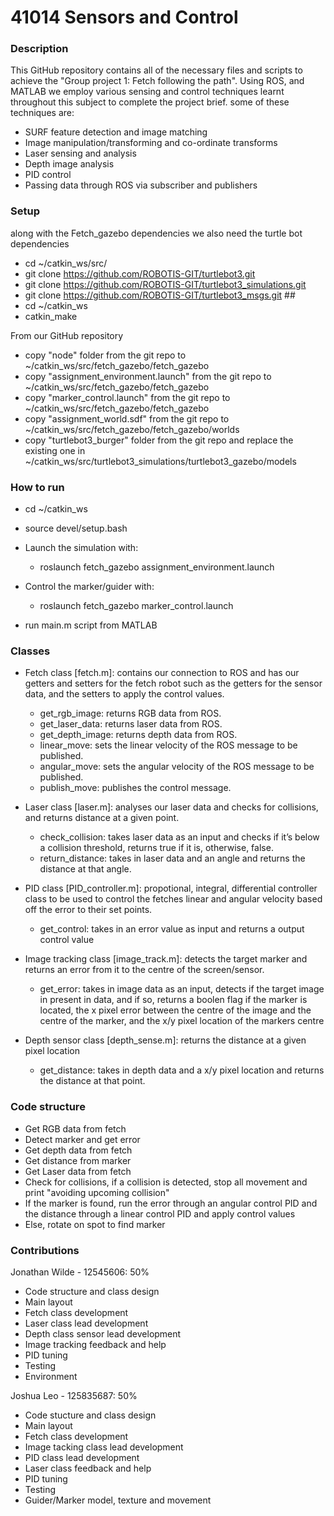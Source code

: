 # 41014 Sensors and Control

### Description
This GitHub repository contains all of the necessary files and scripts to achieve the "Group project 1: Fetch following the path".
Using ROS, and MATLAB we employ various sensing and control techniques learnt throughout this subject to complete the project brief.
some of these techniques are:
- SURF feature detection and image matching
- Image manipulation/transforming and co-ordinate transforms
- Laser sensing and analysis
- Depth image analysis
- PID control
- Passing data through ROS via subscriber and publishers

### Setup
along with the Fetch_gazebo dependencies we also need the turtle bot dependencies
- cd ~/catkin_ws/src/
- git clone https://github.com/ROBOTIS-GIT/turtlebot3.git
- git clone https://github.com/ROBOTIS-GIT/turtlebot3_simulations.git
- git clone https://github.com/ROBOTIS-GIT/turtlebot3_msgs.git ##
- cd ~/catkin_ws
- catkin_make

From our GitHub repository
- copy "node" folder from the git repo to ~/catkin_ws/src/fetch_gazebo/fetch_gazebo
- copy "assignment_environment.launch" from the git repo to ~/catkin_ws/src/fetch_gazebo/fetch_gazebo
- copy "marker_control.launch" from the git repo to ~/catkin_ws/src/fetch_gazebo/fetch_gazebo
- copy "assignment_world.sdf" from the git repo to ~/catkin_ws/src/fetch_gazebo/fetch_gazebo/worlds
- copy "turtlebot3_burger" folder from the git repo and replace the existing one in ~/catkin_ws/src/turtlebot3_simulations/turtlebot3_gazebo/models

### How to run
- cd ~/catkin_ws
- source devel/setup.bash

- Launch the simulation with:
	- roslaunch fetch_gazebo assignment_environment.launch

- Control the marker/guider with:
	- roslaunch fetch_gazebo marker_control.launch

- run main.m script from MATLAB

### Classes
- Fetch class [fetch.m]: contains our connection to ROS and has our getters and setters for the fetch robot such as the getters for the sensor data, and the setters to apply the control values.
	- get_rgb_image: returns RGB data from ROS.
	- get_laser_data: returns laser data from ROS.
	- get_depth_image: returns depth data from ROS.
	- linear_move: sets the linear velocity of the ROS message to be published.
	- angular_move: sets the angular velocity of the ROS message to be published.
	- publish_move: publishes the control message.

- Laser class [laser.m]: analyses our laser data and checks for collisions, and returns distance at a given point.
	- check_collision: takes laser data as an input and checks if it’s below a collision threshold, returns true if it is, otherwise, false.
	- return_distance: takes in laser data and an angle and returns the distance at that angle.

- PID class [PID_controller.m]: propotional, integral, differential controller class to be used to control the fetches linear and angular velocity based off the error to their set points.
	- get_control: takes in an error value as input and returns a output control value

- Image tracking class [image_track.m]: detects the target marker and returns an error from it to the centre of the screen/sensor.
	- get_error: takes in image data as an input, detects if the target image in present in data, and if so, returns a boolen flag if the marker is located, the x pixel error between the centre of the image and the centre of the marker, and the x/y pixel location of the markers centre

- Depth sensor class [depth_sense.m]: returns the distance at a given pixel location
	- get_distance: takes in depth data and a x/y pixel location and returns the distance at that point.

### Code structure
- Get RGB data from fetch
- Detect marker and get error
- Get depth data from fetch
- Get distance from marker
- Get Laser data from fetch
- Check for collisions, if a collision is detected, stop all movement and print "avoiding upcoming collision"
- If the marker is found, run the error through an angular control PID and the distance through a linear control PID and apply control values
- Else, rotate on spot to find marker

### Contributions

Jonathan Wilde - 12545606: 50%
- Code structure and class design
- Main layout
- Fetch class development
- Laser class lead development
- Depth class sensor lead development
- Image tracking feedback and help
- PID tuning
- Testing 
- Environment

Joshua Leo - 125835687: 50%
- Code stucture and class design
- Main layout
- Fetch class development
- Image tacking class lead development
- PID class lead development
- Laser class feedback and help
- PID tuning
- Testing
- Guider/Marker model, texture and movement


